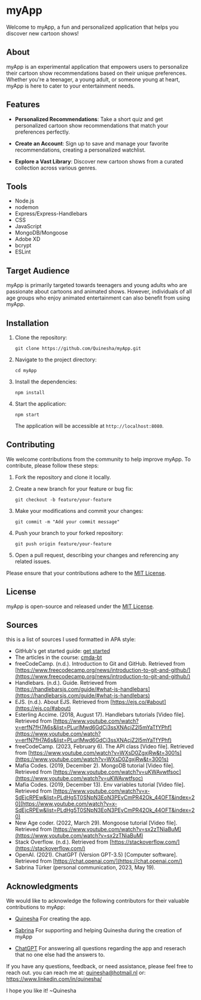# myApp

Welcome to myApp, a fun and personalized application that helps you discover new cartoon shows!

## About

myApp is an experimental application that empowers users to personalize their cartoon show recommendations based on their unique preferences. Whether you're a teenager, a young adult, or someone young at heart, myApp is here to cater to your entertainment needs.

## Features

- **Personalized Recommendations**: Take a short quiz and get personalized cartoon show recommendations that match your preferences perfectly.

- **Create an Account**: Sign up to save and manage your favorite recommendations, creating a personalized watchlist.

- **Explore a Vast Library**: Discover new cartoon shows from a curated collection across various genres.

## Tools
* Node.js
* nodemon
* Express/Express-Handlebars
* CSS
* JavaScript
* MongoDB/Mongoose
* Adobe XD
* bcrypt
* ESLint

## Target Audience

myApp is primarily targeted towards teenagers and young adults who are passionate about cartoons and animated shows. However, individuals of all age groups who enjoy animated entertainment can also benefit from using myApp.

## Installation

1. Clone the repository:

   ```
   git clone https://github.com/Quinesha/myApp.git
   ```

2. Navigate to the project directory:

   ```
   cd myApp
   ```

3. Install the dependencies:

   ```
   npm install
   ```

4. Start the application:

   ```
   npm start
   ```

   The application will be accessible at `http://localhost:8080`.

## Contributing

We welcome contributions from the community to help improve myApp. To contribute, please follow these steps:

1. Fork the repository and clone it locally.

2. Create a new branch for your feature or bug fix:

   ```
   git checkout -b feature/your-feature
   ```

3. Make your modifications and commit your changes:

   ```
   git commit -m "Add your commit message"
   ```

4. Push your branch to your forked repository:

   ```
   git push origin feature/your-feature
   ```

5. Open a pull request, describing your changes and referencing any related issues.

Please ensure that your contributions adhere to the [MIT License](LICENSE).

## License

myApp is open-source and released under the [MIT License](LICENSE).

## Sources
this is a list of sources I used formatted in APA style:

* GitHub's get started guide: [get started](https://docs.github.com/en/get-started)
* The articles in the course: [cmda-bt](https://github.com/cmda-bt)
* freeCodeCamp. (n.d.). Introduction to Git and GitHub. Retrieved from [https://www.freecodecamp.org/news/introduction-to-git-and-github/](https://www.freecodecamp.org/news/introduction-to-git-and-github/)
* Handlebars. (n.d.). Guide. Retrieved from [https://handlebarsjs.com/guide/#what-is-handlebars](https://handlebarsjs.com/guide/#what-is-handlebars)
* EJS. (n.d.). About EJS. Retrieved from [https://ejs.co/#about](https://ejs.co/#about)
* Esterling Accime. (2018, August 17). Handlebars tutorials [Video file]. Retrieved from [https://www.youtube.com/watch?v=erfN7fH7A6s&list=PLurIMwd6GdCi3ssXNAcjZ2l5mYaTfYPhf](https://www.youtube.com/watch?v=erfN7fH7A6s&list=PLurIMwd6GdCi3ssXNAcjZ2l5mYaTfYPhf)
* freeCodeCamp. (2023, February 6). The API class [Video file]. Retrieved from [https://www.youtube.com/watch?v=WXsD0ZgxjRw&t=3001s](https://www.youtube.com/watch?v=WXsD0ZgxjRw&t=3001s)
* Mafia Codes. (2019, December 2). MongoDB tutorial [Video file]. Retrieved from [https://www.youtube.com/watch?v=uKWAvwtfsoc](https://www.youtube.com/watch?v=uKWAvwtfsoc)
* Mafia Codes. (2019, December 13). Env variables tutorial [Video file]. Retrieved from [https://www.youtube.com/watch?v=x-SdEjcRPEw&list=PLdHg5T0SNpN3EoN3PEyCmPR42Ok_44OFT&index=20](https://www.youtube.com/watch?v=x-SdEjcRPEw&list=PLdHg5T0SNpN3EoN3PEyCmPR42Ok_44OFT&index=20)
* New Age coder. (2022, March 29). Mongoose tutorial [Video file]. Retrieved from [https://www.youtube.com/watch?v=sx2zTNiaBuM](https://www.youtube.com/watch?v=sx2zTNiaBuM)
* Stack Overflow. (n.d.). Retrieved from [https://stackoverflow.com/](https://stackoverflow.com/)
* OpenAI. (2021). ChatGPT (Version GPT-3.5) [Computer software]. Retrieved from [https://chat.openai.com/](https://chat.openai.com/)
* Sabrina Türker (personal communication, 2023, May 19).

## Acknowledgments

We would like to acknowledge the following contributors for their valuable contributions to myApp:

- [Quinesha](https://github.com/Quinesha)
For creating the app.

- [Sabrina](https://github.com/SabrinaTurker)
For supporting and helping Quinesha during the creation of myApp

- [ChatGPT](https://chat.openai.com)
For answering all questions regarding the app and reserach that no one else had the answers to.

If you have any questions, feedback, or need assistance, please feel free to reach out. 
you can reach me at: quinesha@hotmail.nl
or: https://www.linkedin.com/in/quinesha/

I hope you like it!
~Quinesha
